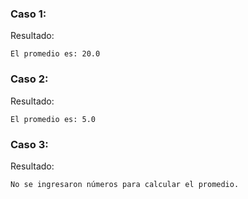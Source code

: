 ### Caso 1:
Resultado:
````
El promedio es: 20.0
````

### Caso 2:
Resultado:
````
El promedio es: 5.0
````

### Caso 3:
Resultado:
````
No se ingresaron números para calcular el promedio.
````